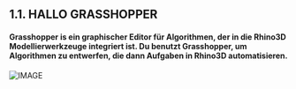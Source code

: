 ## 1.1. HALLO GRASSHOPPER

#### Grasshopper is ein graphischer Editor für Algorithmen, der in die Rhino3D Modellierwerkzeuge integriert ist. Du benutzt Grasshopper, um Algorithmen zu entwerfen, die dann Aufgaben in Rhino3D automatisieren.

![IMAGE](images/1-1/001_hello-grasshopper.png)
